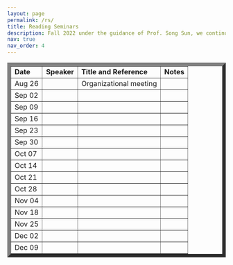 ```yaml
---
layout: page
permalink: /rs/
title: Reading Seminars
description: Fall 2022 under the guidance of Prof. Song Sun, we continue to have a reading seminar on complex geometry. We will be meeting Friday at 1pm--4pm (PT time) in 748 Evans Hall. This semester we don't have a presecribed topic and participants are free to give talks from their own tastes. You can sign up for a talk using this <a href="https://docs.google.com/spreadsheets/d/1XxCFOiF1b4nFCLuem0fPt7d5ALxDJKVjxgu0Sw6DPUM/edit?usp=sharing"> google sheet </a>. Song is willing to provide interesting topics and related references, so if you want to find a topic to study and give a talk on the seminar, feel free to reach out to Song for suggestions.
nav: true
nav_order: 4
---
```

<p> <table cellpadding="4" cellspacing="2" border="8">


<td align="left"> <b>Date</b></td>
<td>
<b>Speaker</b>
</td>
<td> 
<b>Title and Reference</b>
</td>
<td>
<b>Notes</b>
</td>
<tr>

  
<td align="left"> Aug 26</td>
<td>
<!--name-->
</td>
<td> 
Organizational meeting
</td>
<td>
<!--notes-->
</td>
<tr>  

<td align="left"> Sep 02</td>
<td>
<!--name-->
</td>
<td> 
<!--title-->
</td>
<td>
<!--notes-->
</td>
<tr>
  
  
<td align="left"> Sep 09</td>
<td>
<!--name-->
</td>
<td> 
<!--title-->
</td>
<td>
<!--notes-->
</td>
<tr>

  
  
  
<td align="left"> Sep 16</td>
<td>
<!--name-->
</td>
<td> 
<!--title-->
</td>
<td>
<!--notes-->
</td>
<tr>


  
  
<td align="left"> Sep 23</td>
<td>
<!--name-->
</td>
<td> 
<!--title-->
</td>
<td>
<!--notes-->
</td>
<tr>


  
  
<td align="left"> Sep 30</td>
<td>
<!--name-->
</td>
<td> 
<!--title-->
</td>
<td>
<!--notes-->
</td>
<tr>


<td align="left"> Oct 07</td>
<td>
<!--name-->
</td>
<td> 
<!--title-->
</td>
<td>
<!--notes-->
</td>
<tr>


  
  <td align="left"> Oct 14</td>
<td>
<!--name-->
</td>
<td> 
<!--title-->
</td>
<td>
<!--notes-->
</td>
<tr>


<td align="left"> Oct 21</td>
<td>
<!--name-->
</td>
<td> 
<!--title-->
</td>
<td>
<!--notes-->
</td>
<tr>


<td align="left"> Oct 28</td>
<td>
<!--name-->
</td>
<td> 
<!--title-->
</td>
<td>
<!--notes-->
</td>
<tr>
  
  
<td align="left"> Nov 04</td>
<td>
<!--name-->
</td>
<td> 
<!--title-->
</td>
<td>
<!--notes-->
</td>
<tr>  
  
  
  

  
  
  
<td align="left"> Nov 18</td>
<td>
<!--name-->
</td>
<td> 
<!--title-->
</td>
<td>
<!--notes-->
</td>
<tr>  
  
  
  
<td align="left"> Nov 25</td>
<td>
<!--name-->
</td>
<td> 
<!--title-->
</td>
<td>
<!--notes-->
</td>
<tr>  
  
  
    
<td align="left"> Dec 02</td>
<td>
<!--name-->
</td>
<td> 
<!--title-->
</td>
<td>
<!--notes-->
</td>
<tr>  
  
  
  
    
<td align="left"> Dec 09</td>
<td>
<!--name-->
</td>
<td> 
<!--title-->
</td>
<td>
<!--notes-->
</td>
<tr>  
